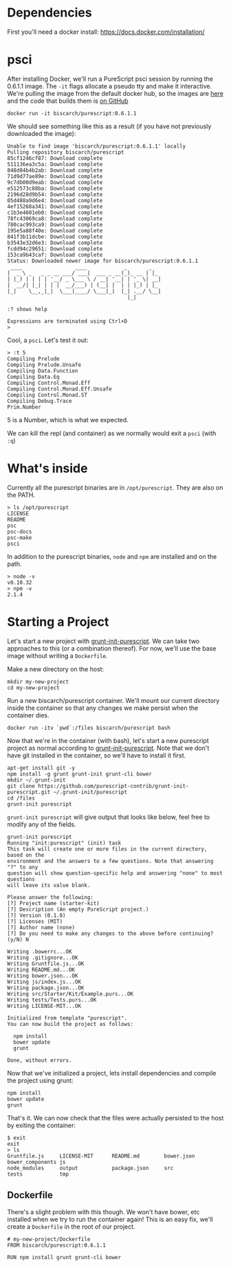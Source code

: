 # Dependencies

First you'll need a docker install: https://docs.docker.com/installation/

# psci

After installing Docker, we'll run a PureScript psci session by running the 0.6.1.1 image. The `-it` flags allocate a pseudo tty and make it interactive. We're pulling the image from the default docker hub, so the images are [here](https://registry.hub.docker.com/u/biscarch/purescript/) and the code that builds them is [on GitHub](https://github.com/ChristopherBiscardi/purescript)

```
docker run -it biscarch/purescript:0.6.1.1
```

We should see something like this as a result (if you have not previously downloaded the image):

```
Unable to find image 'biscarch/purescript:0.6.1.1' locally
Pulling repository biscarch/purescript
85cf1246cf87: Download complete
511136ea3c5a: Download complete
848d84b4b2ab: Download complete
71d9d77ae89e: Download complete
9c7db00d9eab: Download complete
e512573c88ba: Download complete
2196d28d9b54: Download complete
05d488a9d6e4: Download complete
4ef15268a341: Download complete
c1b3e4601eb0: Download complete
78fc43069ca8: Download complete
780cac993ca9: Download complete
195e5a88f40e: Download complete
841f3b11dcbe: Download complete
b3543e32d6e3: Download complete
fcdd94c29651: Download complete
153ca9b43caf: Download complete
Status: Downloaded newer image for biscarch/purescript:0.6.1.1
 ____                 ____            _       _
|  _ \ _   _ _ __ ___/ ___|  ___ _ __(_)_ __ | |_
| |_) | | | | '__/ _ \___ \ / __| '__| | '_ \| __|
|  __/| |_| | | |  __/___) | (__| |  | | |_) | |_
|_|    \__,_|_|  \___|____/ \___|_|  |_| .__/ \__|
                                       |_|

:? shows help

Expressions are terminated using Ctrl+D
>
```

Cool, a `psci`. Let's test it out:

```
> :t 5
Compiling Prelude
Compiling Prelude.Unsafe
Compiling Data.Function
Compiling Data.Eq
Compiling Control.Monad.Eff
Compiling Control.Monad.Eff.Unsafe
Compiling Control.Monad.ST
Compiling Debug.Trace
Prim.Number
```

5 is a Number, which is what we expected.

We can kill the repl (and container) as we normally would exit a `psci` (with `:q`)

# What's inside

Currently all the purescript binaries are in `/opt/purescript`. They are also on the PATH.

```
> ls /opt/purescript
LICENSE
README
psc
psc-docs
psc-make
psci
```

In addition to the purescript binaries, `node` and `npm` are installed and on the path.

```
> node -v
v0.10.32
> npm -v
2.1.4
```

# Starting a Project

Let's start a new project with [grunt-init-purescript](https://github.com/purescript-contrib/grunt-init-purescript). We can take two approaches to this (or a combination thereof). For now, we'll use the base image without writing a `Dockerfile`.

Make a new directory on the host:

```
mkdir my-new-project
cd my-new-project
```

Run a new biscarch/purescript container. We'll mount our current directory inside the container so that any changes we make persist when the container dies.

```
docker run -itv `pwd`:/files biscarch/purescript bash
```

Now that we're in the container (with bash), let's start a new purescript project as normal according to [grunt-init-purescript](). Note that we don't have git installed in the container, so we'll have to install it first.

```
apt-get install git -y
npm install -g grunt grunt-init grunt-cli bower
mkdir ~/.grunt-init
git clone https://github.com/purescript-contrib/grunt-init-purescript.git ~/.grunt-init/purescript
cd /files
grunt-init purescript
```

`grunt-init purescript` will give output that looks like below, feel free to modify any of the fields.

```
grunt-init purescript
Running "init:purescript" (init) task
This task will create one or more files in the current directory, based on the
environment and the answers to a few questions. Note that answering "?" to any
question will show question-specific help and answering "none" to most questions
will leave its value blank.

Please answer the following:
[?] Project name (starter-kit)
[?] Description (An empty PureScript project.)
[?] Version (0.1.0)
[?] Licenses (MIT)
[?] Author name (none)
[?] Do you need to make any changes to the above before continuing? (y/N) N

Writing .bowerrc...OK
Writing .gitignore...OK
Writing Gruntfile.js...OK
Writing README.md...OK
Writing bower.json...OK
Writing js/index.js...OK
Writing package.json...OK
Writing src/Starter/Kit/Example.purs...OK
Writing tests/Tests.purs...OK
Writing LICENSE-MIT...OK

Initialized from template "purescript".
You can now build the project as follows:

  npm install
  bower update
  grunt

Done, without errors.
```

Now that we've initialized a project, lets install dependencies and compile the project using grunt:

```
npm install
bower update
grunt
```

That's it. We can now check that the files were actually persisted to the host by exiting the container:

```
$ exit
exit
> ls
Gruntfile.js     LICENSE-MIT      README.md        bower.json       bower_components js
node_modules     output           package.json     src              tests            tmp
```

## Dockerfile

There's a slight problem with this though. We won't have bower, etc installed when we try to run the container again! This is an easy fix, we'll create a `Dockerfile` in the root of our project.

```
# my-new-project/Dockerfile
FROM biscarch/purescript:0.6.1.1

RUN npm install grunt grunt-cli bower
```